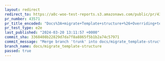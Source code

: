 ```yaml
---
layout: redirect
redirect_to: https://a8c-woo-test-reports.s3.amazonaws.com/public/pr/43571/e2e/index.html
pr_number: 43571
pr_title_encoded: "Docs%3A+migrate+Template+structure+%26+Overriding+templates+via+a+theme"
pr_test_type: e2e
last_published: "2024-03-20 13:11:57 +0000"
commit_sha: 3368408b22829d7da7f8a8865f5b1b2a74c57971
commit_message: "Merge branch 'trunk' into docs/migrate_template-structure"
branch_name: docs/migrate_template-structure
passed: true
---
```

